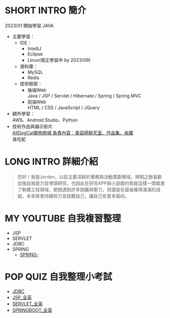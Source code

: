 # SHORT INTRO 簡介
2023/01 開始學習 JAVA
- 主要學習：</br>
  * IDE：</br>
     * IntelliJ</br>
     * Eclipse</br>
     * Linux(現正學習中 by 2023/09)</br>
  * 資料庫：</br>
     * MySQL</br>
     * Redis</br>
  * 技術框架：</br>
      * 後端Web</br>
        Java / JSP / Servlet / Hibernate / Spring / Spring MVC</br>
      * 前端Web</br>
      HTML / CSS / JavaScript / JQuery</br>
- 額外學習：</br>
  AWS、Android Studio、Python</br>
- 技術作品與展示影片</br>
  [AllDogCat寵物商城 負責內容：美容師聊天室、作品集、收藏](https://youtu.be/OI1ZRGJDEGo)</br>
  貪吃蛇</br>
  
# LONG INTRO 詳細介紹</br>
>    您好！我是Jorden，以前主要深耕於業務與活動策劃領域，閒暇之餘喜歡加強自我能力並埋頭研究，也因此在研究APP與小遊戲的我就這樣一頭栽進了軟體工程領域，期間遇到許多困難與壓力，但還是在最後獲得滿滿的成就，未來將會持續努力並挑戰自己，讓自己有更多面向。
# MY YOUTUBE 自我複習整理</br>
  * JSP
  * SERVLET
  * JDBC
  * SPRING</br>
    * [SPRING-](https://youtu.be/Gc92Ilb8S84) 

# POP QUIZ 自我整理小考試
  * [JDBC](https://forms.gle/ScaEGA6xdmVbP4Rc9)
  * [JSP_全英](https://forms.gle/UN6NY3L9NPcdHdnc8)
  * [SERVLET_全英](https://forms.gle/VrjudZHezcrGLQVo8)
  * [SPRINGBOOT_全英](https://forms.gle/uCZPukMogoeqkMibA)
